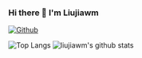 ### Hi there 👋 I'm Liujiawm

[![Github](https://img.shields.io/github/followers/liujiawm?label=Follow&style=social)](https://github.com/liujiawm)

![Top Langs](https://github-readme-stats.vercel.app/api/top-langs/?username=liujiawm&hide=html)
![liujiawm's github stats](https://github-readme-stats.vercel.app/api?username=liujiawm&show_icons=true&count_private=true&line_height=40)

<!--
**liujiawm/liujiawm** is a ✨ _special_ ✨ repository because its `README.md` (this file) appears on your GitHub profile.

Here are some ideas to get you started:

- 🔭 I’m currently working on ...
- 🌱 I’m currently learning ...
- 👯 I’m looking to collaborate on ...
- 🤔 I’m looking for help with ...
- 💬 Ask me about ...
- 📫 How to reach me: ...
- 😄 Pronouns: ...
- ⚡ Fun fact: ...
-->
